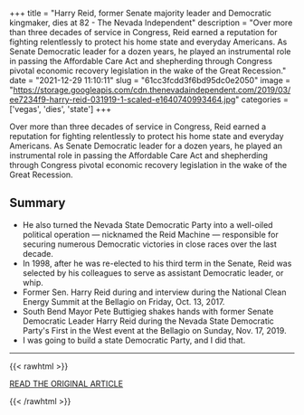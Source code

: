 +++
title = "Harry Reid, former Senate majority leader and Democratic kingmaker, dies at 82 - The Nevada Independent"
description = "Over more than three decades of service in Congress, Reid earned a reputation for fighting relentlessly to protect his home state and everyday Americans. As Senate Democratic leader for a dozen years, he played an instrumental role in passing the Affordable Care Act and shepherding through Congress pivotal economic recovery legislation in the wake of the Great Recession."
date = "2021-12-29 11:10:11"
slug = "61cc3fcdd3f6bd95dc0e2050"
image = "https://storage.googleapis.com/cdn.thenevadaindependent.com/2019/03/ee7234f9-harry-reid-031919-1-scaled-e1640740993464.jpg"
categories = ['vegas', 'dies', 'state']
+++

Over more than three decades of service in Congress, Reid earned a reputation for fighting relentlessly to protect his home state and everyday Americans. As Senate Democratic leader for a dozen years, he played an instrumental role in passing the Affordable Care Act and shepherding through Congress pivotal economic recovery legislation in the wake of the Great Recession.

## Summary

- He also turned the Nevada State Democratic Party into a well-oiled political operation — nicknamed the Reid Machine — responsible for securing numerous Democratic victories in close races over the last decade.
- In 1998, after he was re-elected to his third term in the Senate, Reid was selected by his colleagues to serve as assistant Democratic leader, or whip.
- Former Sen. Harry Reid during and interview during the National Clean Energy Summit at the Bellagio on Friday, Oct. 13, 2017.
- South Bend Mayor Pete Buttigieg shakes hands with former Senate Democratic Leader Harry Reid during the Nevada State Democratic Party's First in the West event at the Bellagio on Sunday, Nov. 17, 2019.
- I was going to build a state Democratic Party, and I did that.

---

{{< rawhtml >}}
  <p class="article-category">
    <a target="_blank" href="https://thenevadaindependent.com/article/harry-reid-former-senate-majority-leader-and-democratic-kingmaker-dies-at-82">READ THE ORIGINAL ARTICLE</a>
  </p>
{{< /rawhtml >}}
